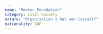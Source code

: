 ```yaml
---
name: "Mentec Foundation"
category: civil-society
nature: "Organisation à but non lucratif"
nationality: ZAF
---
```

